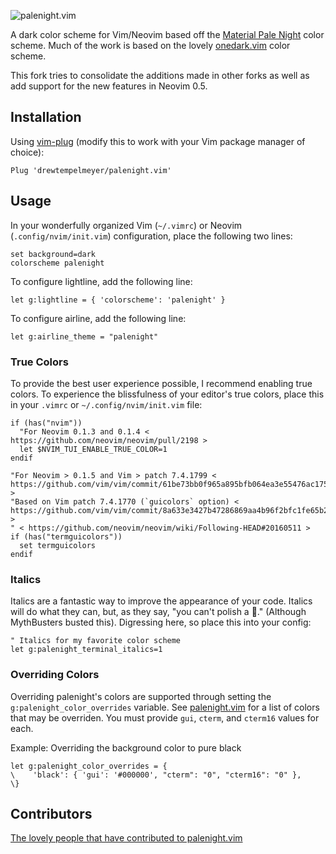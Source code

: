 ![palenight.vim][screenshot]

A dark color scheme for Vim/Neovim based off the [Material Pale Night][materialLink] color scheme. Much of the work is based on the lovely [onedark.vim][onedark] color scheme.

This fork tries to consolidate the additions made in other forks as well as add support for the new features in Neovim 0.5.

## Installation
Using [vim-plug][vimplug] (modify this to work with your Vim package manager of choice):

```vim
Plug 'drewtempelmeyer/palenight.vim'
```

## Usage

In your wonderfully organized Vim (`~/.vimrc`) or Neovim (`.config/nvim/init.vim`) configuration, place the following two lines:

```vim
set background=dark
colorscheme palenight
```

To configure lightline, add the following line:

```vim
let g:lightline = { 'colorscheme': 'palenight' }
```

To configure airline, add the following line:

```vim
let g:airline_theme = "palenight"
```

### True Colors

To provide the best user experience possible, I recommend enabling true colors. To experience the blissfulness of your editor's true colors, place this in your `.vimrc` or `~/.config/nvim/init.vim` file:

```vim
if (has("nvim"))
  "For Neovim 0.1.3 and 0.1.4 < https://github.com/neovim/neovim/pull/2198 >
  let $NVIM_TUI_ENABLE_TRUE_COLOR=1
endif

"For Neovim > 0.1.5 and Vim > patch 7.4.1799 < https://github.com/vim/vim/commit/61be73bb0f965a895bfb064ea3e55476ac175162 >
"Based on Vim patch 7.4.1770 (`guicolors` option) < https://github.com/vim/vim/commit/8a633e3427b47286869aa4b96f2bfc1fe65b25cd >
" < https://github.com/neovim/neovim/wiki/Following-HEAD#20160511 >
if (has("termguicolors"))
  set termguicolors
endif
```

### Italics

Italics are a fantastic way to improve the appearance of your code. Italics will do what they can, but, as they say, "you can't polish a 💩." (Although MythBusters busted this). Digressing here, so place this into your config:

```vim
" Italics for my favorite color scheme
let g:palenight_terminal_italics=1
```

### Overriding Colors

Overriding palenight's colors are supported through setting the
`g:palenight_color_overrides` variable.  See [palenight.vim](./autoload/palenight.vim)
for a list of colors that may be overriden.  You must provide `gui`, `cterm`,
and `cterm16` values for each.

Example: Overriding the background color to pure black
```vim
let g:palenight_color_overrides = {
\    'black': { 'gui': '#000000', "cterm": "0", "cterm16": "0" },
\}
```

## Contributors

[The lovely people that have contributed to palenight.vim](https://github.com/drewtempelmeyer/palenight.vim/graphs/contributors)

[screenshot]: images/screenshot.png
[materialLink]: https://github.com/equinusocio/material-theme
[onedark]: https://github.com/joshdick/onedark.vim
[vimplug]: https://github.com/junegunn/vim-plug
[firaCode]: https://github.com/tonsky/FiraCode
